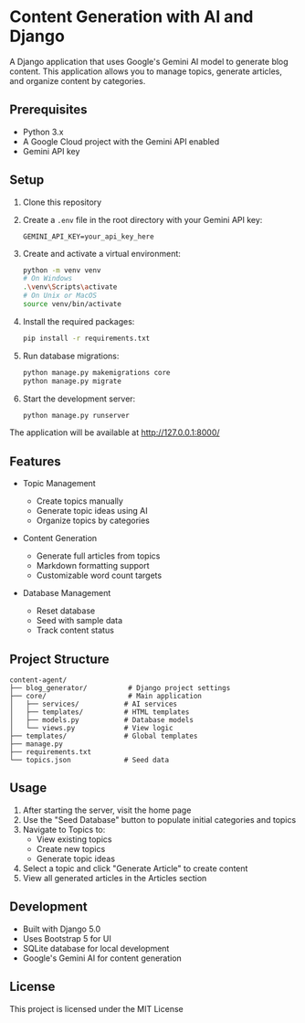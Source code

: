 # Content Generation with AI and Django

A Django application that uses Google's Gemini AI model to generate blog content. This application allows you to manage topics, generate articles, and organize content by categories.

## Prerequisites

- Python 3.x
- A Google Cloud project with the Gemini API enabled
- Gemini API key

## Setup

1. Clone this repository

2. Create a `.env` file in the root directory with your Gemini API key:
   ```
   GEMINI_API_KEY=your_api_key_here
   ```

3. Create and activate a virtual environment:
   ```bash
   python -m venv venv
   # On Windows
   .\venv\Scripts\activate
   # On Unix or MacOS
   source venv/bin/activate
   ```

4. Install the required packages:
   ```bash
   pip install -r requirements.txt
   ```

5. Run database migrations:
   ```bash
   python manage.py makemigrations core
   python manage.py migrate
   ```

6. Start the development server:
   ```bash
   python manage.py runserver
   ```

The application will be available at http://127.0.0.1:8000/

## Features

- Topic Management
  - Create topics manually
  - Generate topic ideas using AI
  - Organize topics by categories

- Content Generation
  - Generate full articles from topics
  - Markdown formatting support
  - Customizable word count targets

- Database Management
  - Reset database
  - Seed with sample data
  - Track content status

## Project Structure

```
content-agent/
├── blog_generator/          # Django project settings
├── core/                    # Main application
│   ├── services/           # AI services
│   ├── templates/          # HTML templates
│   ├── models.py           # Database models
│   └── views.py            # View logic
├── templates/              # Global templates
├── manage.py
├── requirements.txt
└── topics.json             # Seed data
```

## Usage

1. After starting the server, visit the home page
2. Use the "Seed Database" button to populate initial categories and topics
3. Navigate to Topics to:
   - View existing topics
   - Create new topics
   - Generate topic ideas
4. Select a topic and click "Generate Article" to create content
5. View all generated articles in the Articles section

## Development

- Built with Django 5.0
- Uses Bootstrap 5 for UI
- SQLite database for local development
- Google's Gemini AI for content generation

## License

This project is licensed under the MIT License

